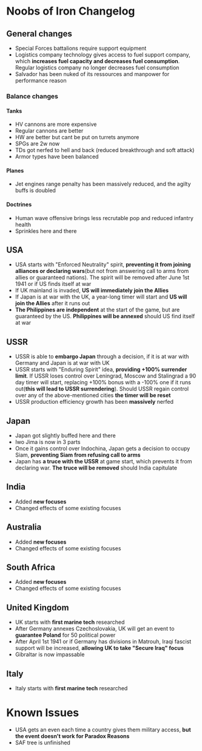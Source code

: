 # Noobs of Iron Changelog
## General changes
- Special Forces battalions require support equipment
- Logistics company technology gives access to fuel support company, which **increases fuel capacity and decreases fuel consumption**. Regular logistics company no longer decreases fuel consumption
- Salvador has been nuked of its ressources and manpower for performance reason
### Balance changes
#### Tanks
- HV cannons are more expensive
- Regular cannons are better
- HW are better but cant be put on turrets anymore
- SPGs are 2w now
- TDs got nerfed to hell and back (reduced breakthrough and soft attack)
- Armor types have been balanced
#### Planes
- Jet engines range penalty has been massively reduced, and the agilty buffs is doubled
#### Doctrines
- Human wave offensive brings less recrutable pop and reduced infantry health
- Sprinkles here and there

## USA
- USA starts with "Enforced Neutrality" spirit, **preventing it from joining alliances or declaring wars**(but not from answering call to arms from allies or guaranteed nations). The spirit will be removed after June 1st 1941 or if US finds itself at war
- If UK mainland is invaded, **US will immediately join the Allies**
- If Japan is at war with the UK, a year-long timer will start and **US will join the Allies** after it runs out
- **The Philippines are independent** at the start of the game, but are guaranteed by the US. **Philippines will be annexed** should US find itself at war

## USSR
- USSR is able to **embargo Japan** through a decision, if it is at war with Germany and Japan is at war with UK
- USSR starts with "Enduring Spirit" idea, **providing +100% surrender limit**. If USSR loses control over Leningrad, Moscow and Stalingrad a 90 day timer will start, replacing +100% bonus with a -100% one if it runs out(**this will lead to USSR surrendering**). Should USSR regain control over any of the above-mentioned cities **the timer will be reset**
- USSR production efficiency growth has been **massively** nerfed

## Japan
- Japan got slightly buffed here and there
- Iwo Jima is now in 3 parts
- Once it gains control over Indochina, Japan gets a decision to occupy Siam, **preventing Siam from refusing call to arms**
- Japan has **a truce with the USSR** at game start, which prevents it from declaring war. **The truce will be removed** should India capitulate

## India
- Added **new focuses**
- Changed effects of some existing focuses

## Australia
- Added **new focuses**
- Changed effects of some existing focuses

## South Africa
- Added **new focuses**
- Changed effects of some existing focuses

## United Kingdom
- UK starts with **first marine tech** researched
- After Germany annexes Czechoslovakia, UK will get an event to **guarantee Poland** for 50 political power
- After April 1st 1941 or if Germany has divisions in Matrouh, Iraqi fascist support will be increased, **allowing UK to take "Secure Iraq" focus**
- Gibraltar is now impassable

## Italy
- Italy starts with **first marine tech** researched

# Known Issues
- USA gets an even each time a country gives them military access, **but the event doesn't work for Paradox Reasons**
- SAF tree is unfinished
